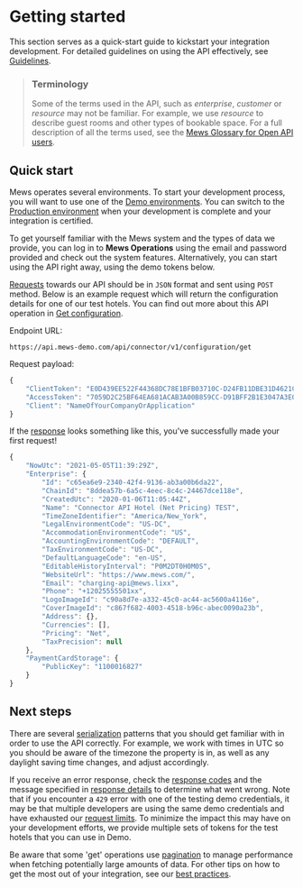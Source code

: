 # Getting started

This section serves as a quick-start guide to kickstart your integration development. For detailed guidelines on using the API effectively, see [Guidelines](../guidelines/README.md).

> ### Terminology
> Some of the terms used in the API, such as *enterprise*, *customer* or *resource* may not be familiar.
> For example, we use *resource* to describe guest rooms and other types of bookable space.
> For a full description of all the terms used, see the [Mews Glossary for Open API users](https://help.mews.com/s/article/Mews-Glossary-for-Open-API-users?language=en_US).

## Quick start

Mews operates several environments. To start your development process, you will want to use one of the [Demo environments](../guidelines/environments.md#demo-environments). You can switch to the [Production environment](../guidelines/environments.md#production-environment) when your development is complete and your integration is certified.

To get yourself familiar with the Mews system and the types of data we provide, you can log in to __Mews Operations__ using the email and password provided and check out the system features. Alternatively, you can start using the API right away, using the demo tokens below.

[Requests](../guidelines/requests.md) towards our API should be in `JSON` format and sent using `POST` method. Below is an example request which will return the configuration details for one of our test hotels. You can find out more about this API operation in [Get configuration](../operations/configuration.md#get-configuration).

Endpoint URL:

`https://api.mews-demo.com/api/connector/v1/configuration/get`

Request payload:
```javascript
{
    "ClientToken": "E0D439EE522F44368DC78E1BFB03710C-D24FB11DBE31D4621C4817E028D9E1D",
    "AccessToken": "7059D2C25BF64EA681ACAB3A00B859CC-D91BFF2B1E3047A3E0DEC1D57BE1382",
    "Client": "NameOfYourCompanyOrApplication"
}
```

If the [response](../guidelines/responses.md) looks something like this, you've successfully made your first request!
```javascript
{
    "NowUtc": "2021-05-05T11:39:29Z",
    "Enterprise": {
        "Id": "c65ea6e9-2340-42f4-9136-ab3a00b6da22",
        "ChainId": "8ddea57b-6a5c-4eec-8c4c-24467dce118e",
        "CreatedUtc": "2020-01-06T11:05:44Z",
        "Name": "Connector API Hotel (Net Pricing) TEST",
        "TimeZoneIdentifier": "America/New_York",
        "LegalEnvironmentCode": "US-DC",
        "AccommodationEnvironmentCode": "US",
        "AccountingEnvironmentCode": "DEFAULT",
        "TaxEnvironmentCode": "US-DC",
        "DefaultLanguageCode": "en-US",
        "EditableHistoryInterval": "P0M2DT0H0M0S",
        "WebsiteUrl": "https://www.mews.com/",
        "Email": "charging-api@mews.lixx",
        "Phone": "+12025555501xx",
        "LogoImageId": "c90a8d7e-a332-45c0-ac44-ac5600a4116e",
        "CoverImageId": "c867f682-4003-4518-b96c-abec0090a23b",
        "Address": {},
        "Currencies": [],
        "Pricing": "Net",
        "TaxPrecision": null
    },
    "PaymentCardStorage": {
        "PublicKey": "1100016827"
    }
}
```

## Next steps

There are several [serialization](../guidelines/serialization.md) patterns that you should get familiar with in order to use the API correctly. For example, we work with times in UTC so you should be aware of the timezone the property is in, as well as any daylight saving time changes, and adjust accordingly.

If you receive an error response, check the [response codes](../guidelines/responses.md#response-codes) and the message specified in [response details](../guidelines/responses.md#response-details) to determine what went wrong.
Note that if you encounter a `429` error with one of the testing demo credentials, it may be that multiple developers are using the same demo credentials and have exhausted our [request limits](../guidelines/requests.md#request-limits).
To minimize the impact this may have on your development efforts, we provide multiple sets of tokens for the test hotels that you can use in Demo.

Be aware that some 'get' operations use [pagination](../guidelines/pagination.md) to manage performance when fetching potentially large amounts of data. For other tips on how to get the most out of your integration, see our [best practices](../guidelines/best-practices.md).
